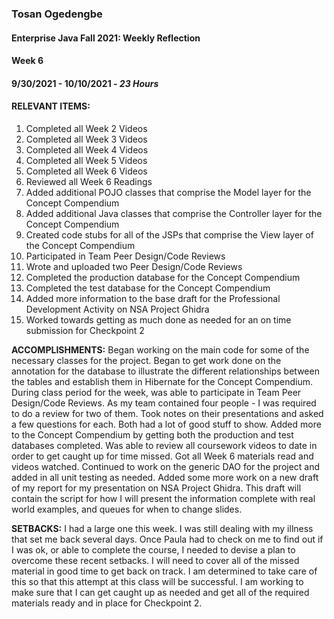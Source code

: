 ### Tosan Ogedengbe
#### Enterprise Java Fall 2021: Weekly Reflection

#### Week 6
#### 9/30/2021 - 10/10/2021 - *23 Hours*


#### RELEVANT ITEMS:
1. Completed all Week 2 Videos
2. Completed all Week 3 Videos
3. Completed all Week 4 Videos
4. Completed all Week 5 Videos
5. Completed all Week 6 Videos
7. Reviewed all Week 6 Readings
8. Added additional POJO classes that comprise the Model layer for the Concept Compendium
9. Added additional Java classes that comprise the Controller layer for the Concept Compendium
10. Created code stubs for all of the JSPs that comprise the View layer of the Concept Compendium
11. Participated in Team Peer Design/Code Reviews
12. Wrote and uploaded two Peer Design/Code Reviews
13. Completed the production database for the Concept Compendium
14. Completed the test database for the Concept Compendium
15. Added more information to the base draft for the Professional Development Activity on NSA Project Ghidra
16. Worked towards getting as much done as needed for an on time submission for Checkpoint 2


**ACCOMPLISHMENTS:** Began working on the main code for some of the necessary classes for the project. Began to get work done on the annotation for the database to illustrate the different
relationships between the tables and establish them in Hibernate for the Concept Compendium. During class period for the week, was able to participate in Team Peer 
Design/Code Reviews. As my team contained four people - I was required to do a review for two of them. Took notes on their presentations and asked a few questions for each. 
Both had a lot of good stuff to show. Added more to the Concept Compendium by getting both the production and test databases completed. Was able to review all coursework 
videos to date in order to get caught up for time missed. Got all Week 6 materials read and videos watched. Continued to work on the generic DAO for the project and added 
in all unit testing as needed. Added some more work on a new draft of my report for my presentation on NSA Project Ghidra. This draft will contain the script for how I will 
present the information complete with real world examples, and queues for when to change slides. 



**SETBACKS:** I had a large one this week. I was still dealing with my illness that set me back several days. Once Paula had to check on me to find out if I was ok, or able to complete
the course, I needed to devise a plan to overcome these recent setbacks. I will need to cover all of the missed material in good time to get back on track. I am 
determined to take care of this so that this attempt at this class will be successful. I am working to make sure that I can get caught up as needed and get all of the
required materials ready and in place for Checkpoint 2. 



